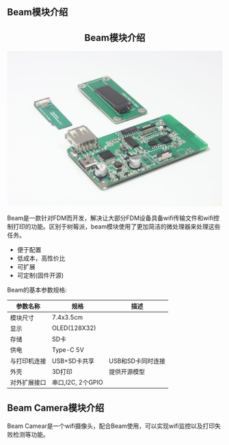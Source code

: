 ## Beam模块介绍

<div align=center>
<h2>Beam模块介绍</h2>
<img src="./images/module-1.png" width=600 />
</div>


Beam是一款针对FDM而开发，解决让大部分FDM设备具备wifi传输文件和wifi控制打印的功能。区别于树莓派，beam模块使用了更加简洁的微处理器来处理这些任务。
- 便于配置
- 低成本，高性价比
- 可扩展
- 可定制(固件开源)

Beam的基本参数规格:

| 参数名称   | 规格             | 描述          |
|--------|----------------|-------------|
| 模块尺寸   | 7.4x3.5cm      |             |
| 显示     | OLED(128X32)   |             |
| 存储     | SD卡            |             |
| 供电     | Type-C 5V      |             |
| 与打印机连接 | USB+SD卡共享      | USB和SD卡同时连接 |
| 外壳     | 3D打印           | 提供开源模型      |
| 对外扩展接口 | 串口,I2C, 2个GPIO |             |



## Beam Camera模块介绍

Beam Camear是一个wifi摄像头，配合Beam使用，可以实现wifi监控以及打印失败检测等功能。

